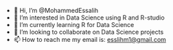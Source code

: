 - 👋 Hi, I’m @MohammedEssalih
- 👀 I’m interested in Data Science using R and R-studio 
- 🌱 I’m currently learning R for Data Science
- 💞️ I’m looking to collaborate on Data Science projects
- 📫 How to reach me my email is: esslihm1@gmail.com

<!---
MohammedEssalih/MohammedEssalih is a ✨ special ✨ repository because its `README.md` (this file) appears on your GitHub profile.
You can click the Preview link to take a look at your changes.
--->
